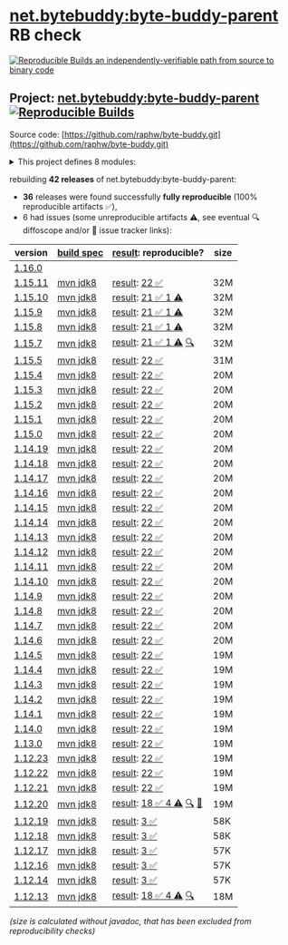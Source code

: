 [net.bytebuddy:byte-buddy-parent](https://central.sonatype.com/artifact/net.bytebuddy/byte-buddy-parent/versions) RB check
=======

[![Reproducible Builds](https://reproducible-builds.org/images/logos/rb.svg) an independently-verifiable path from source to binary code](https://reproducible-builds.org/)

## Project: [net.bytebuddy:byte-buddy-parent](https://central.sonatype.com/artifact/net.bytebuddy/byte-buddy-parent/versions) [![Reproducible Builds](https://img.shields.io/endpoint?url=https://raw.githubusercontent.com/jvm-repo-rebuild/reproducible-central/master/content/net/bytebuddy/badge.json)](https://github.com/jvm-repo-rebuild/reproducible-central/blob/master/content/net/bytebuddy/README.md)

Source code: [https://github.com/raphw/byte-buddy.git](https://github.com/raphw/byte-buddy.git)

<details><summary>This project defines 8 modules:</summary>

* [net.bytebuddy:byte-buddy](https://central.sonatype.com/artifact/net.bytebuddy/byte-buddy/overview)
* [net.bytebuddy:byte-buddy-agent](https://central.sonatype.com/artifact/net.bytebuddy/byte-buddy-agent/overview)
* [net.bytebuddy:byte-buddy-android](https://central.sonatype.com/artifact/net.bytebuddy/byte-buddy-android/overview)
* [net.bytebuddy:byte-buddy-benchmark](https://central.sonatype.com/artifact/net.bytebuddy/byte-buddy-benchmark/overview)
* [net.bytebuddy:byte-buddy-dep](https://central.sonatype.com/artifact/net.bytebuddy/byte-buddy-dep/overview)
* [net.bytebuddy:byte-buddy-gradle-plugin](https://central.sonatype.com/artifact/net.bytebuddy/byte-buddy-gradle-plugin/overview)
* [net.bytebuddy:byte-buddy-maven-plugin](https://central.sonatype.com/artifact/net.bytebuddy/byte-buddy-maven-plugin/overview)
* [net.bytebuddy:byte-buddy-parent](https://central.sonatype.com/artifact/net.bytebuddy/byte-buddy-parent/overview)
</details>

rebuilding **42 releases** of net.bytebuddy:byte-buddy-parent:
- **36** releases were found successfully **fully reproducible** (100% reproducible artifacts :white_check_mark:),
- 6 had issues (some unreproducible artifacts :warning:, see eventual :mag: diffoscope and/or :memo: issue tracker links):

| version | [build spec](/BUILDSPEC.md) | [result](https://reproducible-builds.org/docs/jvm/): reproducible? | size |
| -- | --------- | ------ | -- |
| [1.16.0](https://central.sonatype.com/artifact/net.bytebuddy/byte-buddy-parent/1.16.0/pom) | | | |
| [1.15.11](https://central.sonatype.com/artifact/net.bytebuddy/byte-buddy-parent/1.15.11/pom) | [mvn jdk8](byte-buddy-1.15.11.buildspec) | [result](byte-buddy-parent-1.15.11.buildinfo): [22 :white_check_mark: ](byte-buddy-parent-1.15.11.buildcompare) | 32M |
| [1.15.10](https://central.sonatype.com/artifact/net.bytebuddy/byte-buddy-parent/1.15.10/pom) | [mvn jdk8](byte-buddy-1.15.10.buildspec) | [result](byte-buddy-parent-1.15.10.buildinfo): [21 :white_check_mark:  1 :warning:](byte-buddy-parent-1.15.10.buildcompare) | 32M |
| [1.15.9](https://central.sonatype.com/artifact/net.bytebuddy/byte-buddy-parent/1.15.9/pom) | [mvn jdk8](byte-buddy-1.15.9.buildspec) | [result](byte-buddy-parent-1.15.9.buildinfo): [21 :white_check_mark:  1 :warning:](byte-buddy-parent-1.15.9.buildcompare) | 32M |
| [1.15.8](https://central.sonatype.com/artifact/net.bytebuddy/byte-buddy-parent/1.15.8/pom) | [mvn jdk8](byte-buddy-1.15.8.buildspec) | [result](byte-buddy-parent-1.15.8.buildinfo): [21 :white_check_mark:  1 :warning:](byte-buddy-parent-1.15.8.buildcompare) | 32M |
| [1.15.7](https://central.sonatype.com/artifact/net.bytebuddy/byte-buddy-parent/1.15.7/pom) | [mvn jdk8](byte-buddy-1.15.7.buildspec) | [result](byte-buddy-parent-1.15.7.buildinfo): [21 :white_check_mark:  1 :warning:](byte-buddy-parent-1.15.7.buildcompare) [:mag:](byte-buddy-parent-1.15.7.diffoscope) | 32M |
| [1.15.5](https://central.sonatype.com/artifact/net.bytebuddy/byte-buddy-parent/1.15.5/pom) | [mvn jdk8](byte-buddy-1.15.5.buildspec) | [result](byte-buddy-parent-1.15.5.buildinfo): [22 :white_check_mark: ](byte-buddy-parent-1.15.5.buildcompare) | 31M |
| [1.15.4](https://central.sonatype.com/artifact/net.bytebuddy/byte-buddy-parent/1.15.4/pom) | [mvn jdk8](byte-buddy-1.15.4.buildspec) | [result](byte-buddy-parent-1.15.4.buildinfo): [22 :white_check_mark: ](byte-buddy-parent-1.15.4.buildcompare) | 20M |
| [1.15.3](https://central.sonatype.com/artifact/net.bytebuddy/byte-buddy-parent/1.15.3/pom) | [mvn jdk8](byte-buddy-1.15.3.buildspec) | [result](byte-buddy-parent-1.15.3.buildinfo): [22 :white_check_mark: ](byte-buddy-parent-1.15.3.buildcompare) | 20M |
| [1.15.2](https://central.sonatype.com/artifact/net.bytebuddy/byte-buddy-parent/1.15.2/pom) | [mvn jdk8](byte-buddy-1.15.2.buildspec) | [result](byte-buddy-parent-1.15.2.buildinfo): [22 :white_check_mark: ](byte-buddy-parent-1.15.2.buildcompare) | 20M |
| [1.15.1](https://central.sonatype.com/artifact/net.bytebuddy/byte-buddy-parent/1.15.1/pom) | [mvn jdk8](byte-buddy-1.15.1.buildspec) | [result](byte-buddy-parent-1.15.1.buildinfo): [22 :white_check_mark: ](byte-buddy-parent-1.15.1.buildcompare) | 20M |
| [1.15.0](https://central.sonatype.com/artifact/net.bytebuddy/byte-buddy-parent/1.15.0/pom) | [mvn jdk8](byte-buddy-1.15.0.buildspec) | [result](byte-buddy-parent-1.15.0.buildinfo): [22 :white_check_mark: ](byte-buddy-parent-1.15.0.buildcompare) | 20M |
| [1.14.19](https://central.sonatype.com/artifact/net.bytebuddy/byte-buddy-parent/1.14.19/pom) | [mvn jdk8](byte-buddy-1.14.19.buildspec) | [result](byte-buddy-parent-1.14.19.buildinfo): [22 :white_check_mark: ](byte-buddy-parent-1.14.19.buildcompare) | 20M |
| [1.14.18](https://central.sonatype.com/artifact/net.bytebuddy/byte-buddy-parent/1.14.18/pom) | [mvn jdk8](byte-buddy-1.14.18.buildspec) | [result](byte-buddy-parent-1.14.18.buildinfo): [22 :white_check_mark: ](byte-buddy-parent-1.14.18.buildcompare) | 20M |
| [1.14.17](https://central.sonatype.com/artifact/net.bytebuddy/byte-buddy-parent/1.14.17/pom) | [mvn jdk8](byte-buddy-1.14.17.buildspec) | [result](byte-buddy-parent-1.14.17.buildinfo): [22 :white_check_mark: ](byte-buddy-parent-1.14.17.buildcompare) | 20M |
| [1.14.16](https://central.sonatype.com/artifact/net.bytebuddy/byte-buddy-parent/1.14.16/pom) | [mvn jdk8](byte-buddy-1.14.16.buildspec) | [result](byte-buddy-parent-1.14.16.buildinfo): [22 :white_check_mark: ](byte-buddy-parent-1.14.16.buildcompare) | 20M |
| [1.14.15](https://central.sonatype.com/artifact/net.bytebuddy/byte-buddy-parent/1.14.15/pom) | [mvn jdk8](byte-buddy-1.14.15.buildspec) | [result](byte-buddy-parent-1.14.15.buildinfo): [22 :white_check_mark: ](byte-buddy-parent-1.14.15.buildcompare) | 20M |
| [1.14.14](https://central.sonatype.com/artifact/net.bytebuddy/byte-buddy-parent/1.14.14/pom) | [mvn jdk8](byte-buddy-1.14.14.buildspec) | [result](byte-buddy-parent-1.14.14.buildinfo): [22 :white_check_mark: ](byte-buddy-parent-1.14.14.buildcompare) | 20M |
| [1.14.13](https://central.sonatype.com/artifact/net.bytebuddy/byte-buddy-parent/1.14.13/pom) | [mvn jdk8](byte-buddy-1.14.13.buildspec) | [result](byte-buddy-parent-1.14.13.buildinfo): [22 :white_check_mark: ](byte-buddy-parent-1.14.13.buildcompare) | 20M |
| [1.14.12](https://central.sonatype.com/artifact/net.bytebuddy/byte-buddy-parent/1.14.12/pom) | [mvn jdk8](byte-buddy-1.14.12.buildspec) | [result](byte-buddy-parent-1.14.12.buildinfo): [22 :white_check_mark: ](byte-buddy-parent-1.14.12.buildcompare) | 20M |
| [1.14.11](https://central.sonatype.com/artifact/net.bytebuddy/byte-buddy-parent/1.14.11/pom) | [mvn jdk8](byte-buddy-1.14.11.buildspec) | [result](byte-buddy-parent-1.14.11.buildinfo): [22 :white_check_mark: ](byte-buddy-parent-1.14.11.buildcompare) | 20M |
| [1.14.10](https://central.sonatype.com/artifact/net.bytebuddy/byte-buddy-parent/1.14.10/pom) | [mvn jdk8](byte-buddy-1.14.10.buildspec) | [result](byte-buddy-parent-1.14.10.buildinfo): [22 :white_check_mark: ](byte-buddy-parent-1.14.10.buildcompare) | 20M |
| [1.14.9](https://central.sonatype.com/artifact/net.bytebuddy/byte-buddy-parent/1.14.9/pom) | [mvn jdk8](byte-buddy-1.14.9.buildspec) | [result](byte-buddy-parent-1.14.9.buildinfo): [22 :white_check_mark: ](byte-buddy-parent-1.14.9.buildcompare) | 20M |
| [1.14.8](https://central.sonatype.com/artifact/net.bytebuddy/byte-buddy-parent/1.14.8/pom) | [mvn jdk8](byte-buddy-1.14.8.buildspec) | [result](byte-buddy-parent-1.14.8.buildinfo): [22 :white_check_mark: ](byte-buddy-parent-1.14.8.buildcompare) | 20M |
| [1.14.7](https://central.sonatype.com/artifact/net.bytebuddy/byte-buddy-parent/1.14.7/pom) | [mvn jdk8](byte-buddy-1.14.7.buildspec) | [result](byte-buddy-parent-1.14.7.buildinfo): [22 :white_check_mark: ](byte-buddy-parent-1.14.7.buildcompare) | 20M |
| [1.14.6](https://central.sonatype.com/artifact/net.bytebuddy/byte-buddy-parent/1.14.6/pom) | [mvn jdk8](byte-buddy-1.14.6.buildspec) | [result](byte-buddy-parent-1.14.6.buildinfo): [22 :white_check_mark: ](byte-buddy-parent-1.14.6.buildcompare) | 20M |
| [1.14.5](https://central.sonatype.com/artifact/net.bytebuddy/byte-buddy-parent/1.14.5/pom) | [mvn jdk8](byte-buddy-1.14.5.buildspec) | [result](byte-buddy-parent-1.14.5.buildinfo): [22 :white_check_mark: ](byte-buddy-parent-1.14.5.buildcompare) | 19M |
| [1.14.4](https://central.sonatype.com/artifact/net.bytebuddy/byte-buddy-parent/1.14.4/pom) | [mvn jdk8](byte-buddy-1.14.4.buildspec) | [result](byte-buddy-parent-1.14.4.buildinfo): [22 :white_check_mark: ](byte-buddy-parent-1.14.4.buildcompare) | 19M |
| [1.14.3](https://central.sonatype.com/artifact/net.bytebuddy/byte-buddy-parent/1.14.3/pom) | [mvn jdk8](byte-buddy-1.14.3.buildspec) | [result](byte-buddy-parent-1.14.3.buildinfo): [22 :white_check_mark: ](byte-buddy-parent-1.14.3.buildcompare) | 19M |
| [1.14.2](https://central.sonatype.com/artifact/net.bytebuddy/byte-buddy-parent/1.14.2/pom) | [mvn jdk8](byte-buddy-1.14.2.buildspec) | [result](byte-buddy-parent-1.14.2.buildinfo): [22 :white_check_mark: ](byte-buddy-parent-1.14.2.buildcompare) | 19M |
| [1.14.1](https://central.sonatype.com/artifact/net.bytebuddy/byte-buddy-parent/1.14.1/pom) | [mvn jdk8](byte-buddy-1.14.1.buildspec) | [result](byte-buddy-parent-1.14.1.buildinfo): [22 :white_check_mark: ](byte-buddy-parent-1.14.1.buildcompare) | 19M |
| [1.14.0](https://central.sonatype.com/artifact/net.bytebuddy/byte-buddy-parent/1.14.0/pom) | [mvn jdk8](byte-buddy-1.14.0.buildspec) | [result](byte-buddy-parent-1.14.0.buildinfo): [22 :white_check_mark: ](byte-buddy-parent-1.14.0.buildcompare) | 19M |
| [1.13.0](https://central.sonatype.com/artifact/net.bytebuddy/byte-buddy-parent/1.13.0/pom) | [mvn jdk8](byte-buddy-1.13.0.buildspec) | [result](byte-buddy-parent-1.13.0.buildinfo): [22 :white_check_mark: ](byte-buddy-parent-1.13.0.buildcompare) | 19M |
| [1.12.23](https://central.sonatype.com/artifact/net.bytebuddy/byte-buddy-parent/1.12.23/pom) | [mvn jdk8](byte-buddy-1.12.23.buildspec) | [result](byte-buddy-parent-1.12.23.buildinfo): [22 :white_check_mark: ](byte-buddy-parent-1.12.23.buildcompare) | 19M |
| [1.12.22](https://central.sonatype.com/artifact/net.bytebuddy/byte-buddy-parent/1.12.22/pom) | [mvn jdk8](byte-buddy-1.12.22.buildspec) | [result](byte-buddy-parent-1.12.22.buildinfo): [22 :white_check_mark: ](byte-buddy-parent-1.12.22.buildcompare) | 19M |
| [1.12.21](https://central.sonatype.com/artifact/net.bytebuddy/byte-buddy-parent/1.12.21/pom) | [mvn jdk8](byte-buddy-1.12.21.buildspec) | [result](byte-buddy-parent-1.12.21.buildinfo): [22 :white_check_mark: ](byte-buddy-parent-1.12.21.buildcompare) | 19M |
| [1.12.20](https://central.sonatype.com/artifact/net.bytebuddy/byte-buddy-parent/1.12.20/pom) | [mvn jdk8](byte-buddy-1.12.20.buildspec) | [result](byte-buddy-parent-1.12.20.buildinfo): [18 :white_check_mark:  4 :warning:](byte-buddy-parent-1.12.20.buildcompare) [:mag:](byte-buddy-parent-1.12.20.diffoscope) [:memo:](https://github.com/raphw/byte-buddy/pull/1371) | 19M |
| [1.12.19](https://central.sonatype.com/artifact/net.bytebuddy/byte-buddy-parent/1.12.19/pom) | [mvn jdk8](byte-buddy-1.12.19.buildspec) | [result](byte-buddy-parent-1.12.19.buildinfo): [3 :white_check_mark: ](byte-buddy-parent-1.12.19.buildcompare) | 58K |
| [1.12.18](https://central.sonatype.com/artifact/net.bytebuddy/byte-buddy-parent/1.12.18/pom) | [mvn jdk8](byte-buddy-1.12.18.buildspec) | [result](byte-buddy-parent-1.12.18.buildinfo): [3 :white_check_mark: ](byte-buddy-parent-1.12.18.buildcompare) | 58K |
| [1.12.17](https://central.sonatype.com/artifact/net.bytebuddy/byte-buddy-parent/1.12.17/pom) | [mvn jdk8](byte-buddy-1.12.17.buildspec) | [result](byte-buddy-parent-1.12.17.buildinfo): [3 :white_check_mark: ](byte-buddy-parent-1.12.17.buildcompare) | 57K |
| [1.12.16](https://central.sonatype.com/artifact/net.bytebuddy/byte-buddy-parent/1.12.16/pom) | [mvn jdk8](byte-buddy-1.12.16.buildspec) | [result](byte-buddy-parent-1.12.16.buildinfo): [3 :white_check_mark: ](byte-buddy-parent-1.12.16.buildcompare) | 57K |
| [1.12.14](https://central.sonatype.com/artifact/net.bytebuddy/byte-buddy-parent/1.12.14/pom) | [mvn jdk8](byte-buddy-1.12.14.buildspec) | [result](byte-buddy-parent-1.12.14.buildinfo): [3 :white_check_mark: ](byte-buddy-parent-1.12.14.buildcompare) | 57K |
| [1.12.13](https://central.sonatype.com/artifact/net.bytebuddy/byte-buddy-parent/1.12.13/pom) | [mvn jdk8](byte-buddy-1.12.13.buildspec) | [result](byte-buddy-parent-1.12.13.buildinfo): [18 :white_check_mark:  4 :warning:](byte-buddy-parent-1.12.13.buildcompare) [:mag:](byte-buddy-parent-1.12.13.diffoscope) | 18M |

<i>(size is calculated without javadoc, that has been excluded from reproducibility checks)</i>
